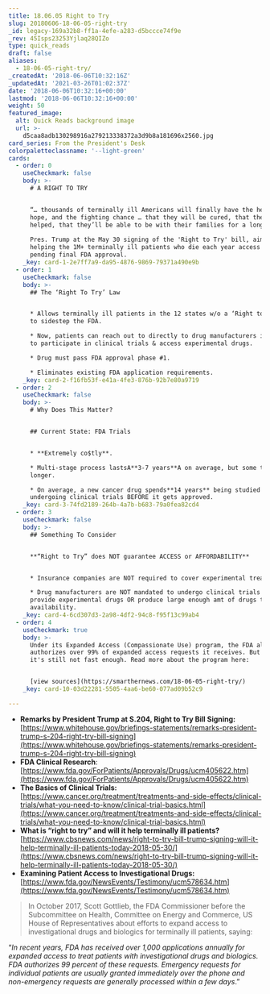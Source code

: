 ```yaml
---
title: 18.06.05 Right to Try
slug: 20180606-18-06-05-right-try
_id: legacy-169a32b8-ff1a-4efe-a283-d5bccce74f9e
_rev: 45Isps23253Yjlaq28QIZo
type: quick_reads
draft: false
aliases:
  - 18-06-05-right-try/
_createdAt: '2018-06-06T10:32:16Z'
_updatedAt: '2021-03-26T01:02:37Z'
date: '2018-06-06T10:32:16+00:00'
lastmod: '2018-06-06T10:32:16+00:00'
weight: 50
featured_image:
  alt: Quick Reads background image
  url: >-
    d5caa8adb130298916a279213338372a3d9b8a181696x2560.jpg
card_series: From the President's Desk
colorpaletteclassname: '--light-green'
cards:
  - order: 0
    useCheckmark: false
    body: >-
      # A RIGHT TO TRY


      “… thousands of terminally ill Americans will finally have the help, the
      hope, and the fighting chance … that they will be cured, that they will be
      helped, that they’ll be able to be with their families for a long time.”  
        
      Pres. Trump at the May 30 signing of the 'Right to Try' bill, aimed at
      helping the 1M+ terminally ill patients who die each year access drugs
      pending final FDA approval.
    _key: card-1-2e7ff7a9-da95-4876-9869-79371a490e9b
  - order: 1
    useCheckmark: false
    body: >-
      ## The ‘Right To Try’ Law


      * Allows terminally ill patients in the 12 states w/o a ‘Right to Try law’
      to sidestep the FDA.

      * Now, patients can reach out to directly to drug manufacturers in order
      to participate in clinical trials & access experimental drugs.

      * Drug must pass FDA approval phase #1.

      * Eliminates existing FDA application requirements.
    _key: card-2-f16fb53f-e41a-4fe3-876b-92b7e80a9719
  - order: 2
    useCheckmark: false
    body: >-
      # Why Does This Matter?


      ## Current State: FDA Trials


      * **Extremely co$tly**.

      * Multi-stage process lastsA**3-7 years**A on average, but some take even
      longer.

      * On average, a new cancer drug spends**14 years** being studied and
      undergoing clinical trials BEFORE it gets approved.
    _key: card-3-74fd2189-264b-4a7b-b683-79a0fea82cd4
  - order: 3
    useCheckmark: false
    body: >-
      ## Something To Consider


      **“Right to Try” does NOT guarantee ACCESS or AFFORDABILITY**


      * Insurance companies are NOT required to cover experimental treatments.

      * Drug manufacturers are NOT mandated to undergo clinical trials OR
      provide experimental drugs OR produce large enough amt of drugs to ensure
      availability.
    _key: card-4-6cd307d3-2a98-4df2-94c8-f95f13c99ab4
  - order: 4
    useCheckmark: true
    body: >-
      Under its Expanded Access (Compassionate Use) program, the FDA already
      authorizes over 99% of expanded access requests it receives. But for some,
      it's still not fast enough. Read more about the program here:


      [view sources](https://smarthernews.com/18-06-05-right-try/)
    _key: card-10-03d22281-5505-4aa6-be60-077ad09b52c9

---
```

* **Remarks by President Trump at S.204, Right to Try Bill Signing:** [https://www.whitehouse.gov/briefings-statements/remarks-president-trump-s-204-right-try-bill-signing](https://www.whitehouse.gov/briefings-statements/remarks-president-trump-s-204-right-try-bill-signing)
* **FDA Clinical Research**: [https://www.fda.gov/ForPatients/Approvals/Drugs/ucm405622.htm](https://www.fda.gov/ForPatients/Approvals/Drugs/ucm405622.htm)
* **The Basics of Clinical Trials:** [https://www.cancer.org/treatment/treatments-and-side-effects/clinical-trials/what-you-need-to-know/clinical-trial-basics.html](https://www.cancer.org/treatment/treatments-and-side-effects/clinical-trials/what-you-need-to-know/clinical-trial-basics.html)
* **What is “right to try” and will it help terminally ill patients?** [https://www.cbsnews.com/news/right-to-try-bill-trump-signing-will-it-help-terminally-ill-patients-today-2018-05-30/](https://www.cbsnews.com/news/right-to-try-bill-trump-signing-will-it-help-terminally-ill-patients-today-2018-05-30/)
* **Examining Patient Access to Investigational Drugs:** [https://www.fda.gov/NewsEvents/Testimony/ucm578634.htm](https://www.fda.gov/NewsEvents/Testimony/ucm578634.htm)

> In October 2017, Scott Gottlieb, the FDA Commissioner before the Subcommittee on Health, Committee on Energy and Commerce, US House of Representatives about efforts to expand access to investigational drugs and biologics for terminally ill patients, saying:  
  
  
  
“_In recent years, FDA has received over 1,000 applications annually for expanded access to treat patients with investigational drugs and biologics. FDA authorizes 99 percent of these requests. Emergency requests for individual patients are usually granted immediately over the phone and non-emergency requests are generally processed within a few days_.”